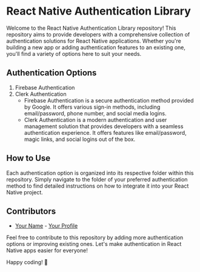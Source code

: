 # React Native Authentication Library

Welcome to the React Native Authentication Library repository! This repository aims to provide developers with a comprehensive collection of authentication solutions for React Native applications. Whether you're building a new app or adding authentication features to an existing one, you'll find a variety of options here to suit your needs.

## Authentication Options

1. Firebase Authentication
2. Clerk Authentication
   - Firebase Authentication is a secure authentication method provided by Google. It offers various sign-in methods, including email/password, phone number, and social media logins.
   - Clerk Authentication is a modern authentication and user management solution that provides developers with a seamless authentication experience. It offers features like email/password, magic links, and social logins out of the box.

## How to Use

Each authentication option is organized into its respective folder within this repository. Simply navigate to the folder of your preferred authentication method to find detailed instructions on how to integrate it into your React Native project.

## Contributors

- [Your Name](https://github.com/Kr1sh-gupta) - [Your Profile](https://github.com/Kr1sh-gupta)

Feel free to contribute to this repository by adding more authentication options or improving existing ones. Let's make authentication in React Native apps easier for everyone!

Happy coding! 🚀
